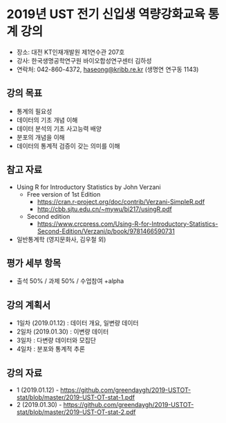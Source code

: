 # 2019년 UST 전기 신입생 역량강화교육 통계 강의 
- 장소: 대전 KT인재개발원 제1연수관 207호 
- 강사: 한국생명공학연구원 바이오합성연구센터 김하성
- 연락처: 042-860-4372, haseong@kribb.re.kr (생명연 연구동 1143)

## 강의 목표
- 통계의 필요성
- 데이터의 기초 개념 이해
- 데이터 분석의 기초 사고능력 배양
- 분포의 개념을 이해
- 데이터의 통계적 검증이 갖는 의미를 이해


## 참고 자료
- Using R for Introductory Statistics by John Verzani
  - Free version of 1st Edition 
    - https://cran.r-project.org/doc/contrib/Verzani-SimpleR.pdf
    - http://cbb.sjtu.edu.cn/~mywu/bi217/usingR.pdf
  - Second edition
    - https://www.crcpress.com/Using-R-for-Introductory-Statistics-Second-Edition/Verzani/p/book/9781466590731
- 일반통계학 (영지문화사, 김우철 외)

## 평가 세부 항목
- 출석 50% / 과제 50% / 수업참여 +alpha

## 강의 계획서
- 1일차 (2019.01.12) : 데이터 개요, 일변량 데이터
- 2일차 (2019.01.30) : 이변량 데이터
- 3일차 : 다변량 데이터와 모집단
- 4일차 : 분포와 통계적 추론


## 강의 자료 
- 1 (2019.01.12) - https://github.com/greendaygh/2019-USTOT-stat/blob/master/2019-UST-OT-stat-1.pdf
- 2 (2019.01.30) - https://github.com/greendaygh/2019-USTOT-stat/blob/master/2019-UST-OT-stat-2.pdf

